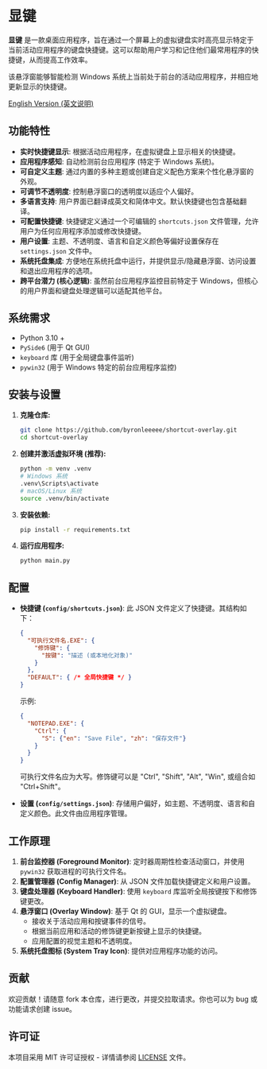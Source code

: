 # 显键

**显键** 是一款桌面应用程序，旨在通过一个屏幕上的虚拟键盘实时高亮显示特定于当前活动应用程序的键盘快捷键。这可以帮助用户学习和记住他们最常用程序的快捷键，从而提高工作效率。

该悬浮窗能够智能检测 Windows 系统上当前处于前台的活动应用程序，并相应地更新显示的快捷键。

[English Version (英文说明)](README.md)

## 功能特性

*   **实时快捷键显示**: 根据活动应用程序，在虚拟键盘上显示相关的快捷键。
*   **应用程序感知**: 自动检测前台应用程序 (特定于 Windows 系统)。
*   **可自定义主题**: 通过内置的多种主题或创建自定义配色方案来个性化悬浮窗的外观。
*   **可调节不透明度**: 控制悬浮窗口的透明度以适应个人偏好。
*   **多语言支持**: 用户界面已翻译成英文和简体中文。默认快捷键也包含基础翻译。
*   **可配置快捷键**: 快捷键定义通过一个可编辑的 `shortcuts.json` 文件管理，允许用户为任何应用程序添加或修改快捷键。
*   **用户设置**: 主题、不透明度、语言和自定义颜色等偏好设置保存在 `settings.json` 文件中。
*   **系统托盘集成**: 方便地在系统托盘中运行，并提供显示/隐藏悬浮窗、访问设置和退出应用程序的选项。
*   **跨平台潜力 (核心逻辑)**: 虽然前台应用程序监控目前特定于 Windows，但核心的用户界面和键盘处理逻辑可以适配其他平台。

## 系统需求

*   Python 3.10 +
*   `PySide6` (用于 Qt GUI)
*   `keyboard` 库 (用于全局键盘事件监听)
*   `pywin32` (用于 Windows 特定的前台应用程序监控)

## 安装与设置

1.  **克隆仓库:**
    ```bash
    git clone https://github.com/byronleeeee/shortcut-overlay.git
    cd shortcut-overlay
    ```

2.  **创建并激活虚拟环境 (推荐):**
    ```bash
    python -m venv .venv
    # Windows 系统
    .venv\Scripts\activate
    # macOS/Linux 系统
    source .venv/bin/activate
    ```

3.  **安装依赖:**
    ```bash
    pip install -r requirements.txt
    ```

4.  **运行应用程序:**
    ```bash
    python main.py
    ```

## 配置

*   **快捷键 (`config/shortcuts.json`)**:
    此 JSON 文件定义了快捷键。其结构如下：
    ```json
    {
      "可执行文件名.EXE": {
        "修饰键": {
          "按键": "描述 (或本地化对象)" 
        }
      },
      "DEFAULT": { /* 全局快捷键 */ }
    }
    ```
    示例:
    ```json
    {
      "NOTEPAD.EXE": {
        "Ctrl": {
          "S": {"en": "Save File", "zh": "保存文件"}
        }
      }
    }
    ```
    可执行文件名应为大写。修饰键可以是 "Ctrl", "Shift", "Alt", "Win", 或组合如 "Ctrl+Shift"。

*   **设置 (`config/settings.json`)**:
    存储用户偏好，如主题、不透明度、语言和自定义颜色。此文件由应用程序管理。

## 工作原理

1.  **前台监控器 (Foreground Monitor)**: 定时器周期性检查活动窗口，并使用 `pywin32` 获取进程的可执行文件名。
2.  **配置管理器 (Config Manager)**: 从 JSON 文件加载快捷键定义和用户设置。
3.  **键盘处理器 (Keyboard Handler)**: 使用 `keyboard` 库监听全局按键按下和修饰键更改。
4.  **悬浮窗口 (Overlay Window)**: 基于 Qt 的 GUI，显示一个虚拟键盘。
    *   接收关于活动应用和按键事件的信号。
    *   根据当前应用和活动的修饰键更新按键上显示的快捷键。
    *   应用配置的视觉主题和不透明度。
5.  **系统托盘图标 (System Tray Icon)**: 提供对应用程序功能的访问。

## 贡献

欢迎贡献！请随意 fork 本仓库，进行更改，并提交拉取请求。你也可以为 bug 或功能请求创建 issue。

## 许可证

本项目采用 MIT 许可证授权 - 详情请参阅 [LICENSE](LICENSE) 文件。